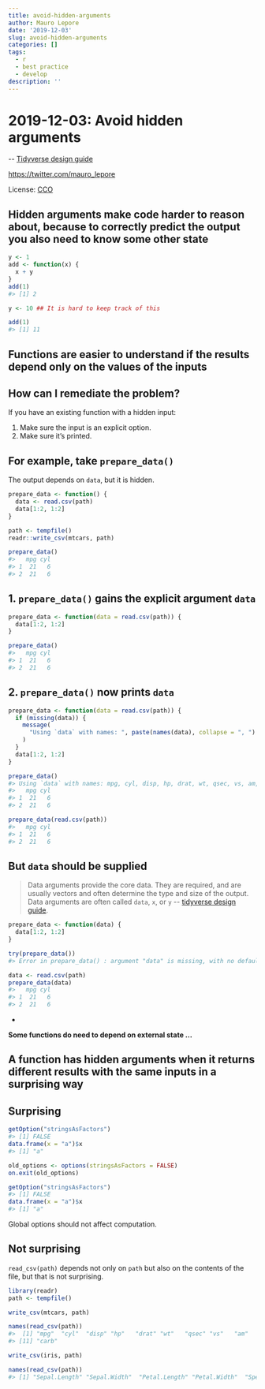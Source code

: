 ```yaml
---
title: avoid-hidden-arguments
author: Mauro Lepore
date: '2019-12-03'
slug: avoid-hidden-arguments
categories: []
tags:
  - r
  - best practice
  - develop
description: ''
---
```


# 2019-12-03: Avoid hidden arguments

-- [Tidyverse design guide](https://principles.tidyverse.org/args-hidden.html)

<https://twitter.com/mauro_lepore>

License: [CCO](https://creativecommons.org/choose/zero/?lang=es)

## Hidden arguments make code harder to reason about, because to correctly predict the output you also need to know some other state


```r
y <- 1
add <- function(x) {
  x + y
}
add(1)
#> [1] 2

y <- 10 ## It is hard to keep track of this

add(1)  
#> [1] 11
```

## Functions are easier to understand if the results depend only on the values of the inputs

##  How can I remediate the problem?

If you have an existing function with a hidden input:

1. Make sure the input is an explicit option.
2. Make sure it’s printed.

## For example, take `prepare_data()`

The output depends on `data`, but it is hidden.


```r
prepare_data <- function() {
  data <- read.csv(path)
  data[1:2, 1:2]
}

path <- tempfile()
readr::write_csv(mtcars, path)

prepare_data()
#>   mpg cyl
#> 1  21   6
#> 2  21   6
```

## 1. `prepare_data()` gains the explicit argument `data`


```r
prepare_data <- function(data = read.csv(path)) {
  data[1:2, 1:2]
}

prepare_data()
#>   mpg cyl
#> 1  21   6
#> 2  21   6
```

## 2. `prepare_data()` now prints `data`


```r
prepare_data <- function(data = read.csv(path)) {
  if (missing(data)) {
    message(
      "Using `data` with names: ", paste(names(data), collapse = ", ")
    )
  }
  data[1:2, 1:2]
}

prepare_data()
#> Using `data` with names: mpg, cyl, disp, hp, drat, wt, qsec, vs, am, gear, carb
#>   mpg cyl
#> 1  21   6
#> 2  21   6

prepare_data(read.csv(path))
#>   mpg cyl
#> 1  21   6
#> 2  21   6
```

## But `data` should be supplied

> Data arguments provide the core data. They are required, and are usually vectors and often determine the type and size of the output. Data arguments are often called `data`, `x`, or `y` -- [tidyverse design guide](https://principles.tidyverse.org/args-data-details.html).


```r
prepare_data <- function(data) {
  data[1:2, 1:2]
}

try(prepare_data())
#> Error in prepare_data() : argument "data" is missing, with no default

data <- read.csv(path)
prepare_data(data)
#>   mpg cyl
#> 1  21   6
#> 2  21   6
```


-

**Some functions do need to depend on external state ...**
 
## A function has hidden arguments when it returns different results with the same inputs in a surprising way

## Surprising


```r
getOption("stringsAsFactors")
#> [1] FALSE
data.frame(x = "a")$x
#> [1] "a"

old_options <- options(stringsAsFactors = FALSE)
on.exit(old_options)

getOption("stringsAsFactors")
#> [1] FALSE
data.frame(x = "a")$x
#> [1] "a"
```

Global options should not affect computation.

## Not surprising

`read_csv(path)` depends not only on `path` but also on the contents of the file, but that is not surprising.


```r
library(readr)
path <- tempfile()

write_csv(mtcars, path)

names(read_csv(path))
#>  [1] "mpg"  "cyl"  "disp" "hp"   "drat" "wt"   "qsec" "vs"   "am"   "gear"
#> [11] "carb"

write_csv(iris, path)

names(read_csv(path))
#> [1] "Sepal.Length" "Sepal.Width"  "Petal.Length" "Petal.Width"  "Species"
```
